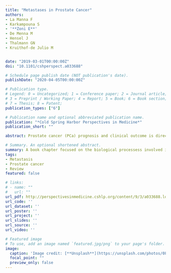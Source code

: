 ```yaml
---
title: "Metastases in Prostate Cancer"
authors:
- La Manna F
- Karkampouna S
- '**Zoni E**'
- De Menna M
- Hensel J
- Thalmann GN
- Kruithof-de Julio M


date: "2019-03-01T00:00:00Z"
doi: "10.1101/cshperspect.a033688"

# Schedule page publish date (NOT publication's date).
publishDate: "2020-04-05T00:00:00Z"

# Publication type.
# Legend: 0 = Uncategorized; 1 = Conference paper; 2 = Journal article;
# 3 = Preprint / Working Paper; 4 = Report; 5 = Book; 6 = Book section;
# 7 = Thesis; 8 = Patent;
publication_types: ["6"]

# Publication name and optional abbreviated publication name.
publication: "*Cold Spring Harbor Perspectives in Medicine*"
publication_short: ""

abstract: Prostate cancer (PCa) prognosis and clinical outcome is directly dependent on metastatic occurrence. The bone microenvironment is a favorable metastatic niche. Different biological processes have been suggested to contribute to the osteotropism of PCa such as hemodynamics, bone-specific signaling interactions, and the "seed and soil" hypothesis. However, prevalence of disseminating tumor cells in the bone is not proportional to the actual occurrence of metastases, as not all patients will develop bone metastases. The fate and tumor-reforming ability of a metastatic cell is greatly influenced by the microenvironment. In this review, the molecular mechanisms of bone and soft-tissue metastasis in PCa are discussed. Specific attention is dedicated to the residual disease, novel approaches, and animal models used in oncological translational research are illustrated.

# Summary. An optional shortened abstract.
summary: A book chapter focused on the biological processess involved in the progression from primary to metastatic disease in prostate cancer.
tags:
- Metastasis
- Prostate cancer
- Review
featured: false

# links:
# - name: ""
#   url: ""
url_pdf: http://perspectivesinmedicine.cshlp.org/content/9/3/a033688.long
url_code: ''
url_dataset: ''
url_poster: ''
url_project: ''
url_slides: ''
url_source: ''
url_video: ''

# Featured image
# To use, add an image named `featured.jpg/png` to your page's folder. 
image:
  caption: 'Image credit: [**Unsplash**](https://unsplash.com/photos/0FRJ2SCuY4k)'
  focal_point: ""
  preview_only: false
---
```


